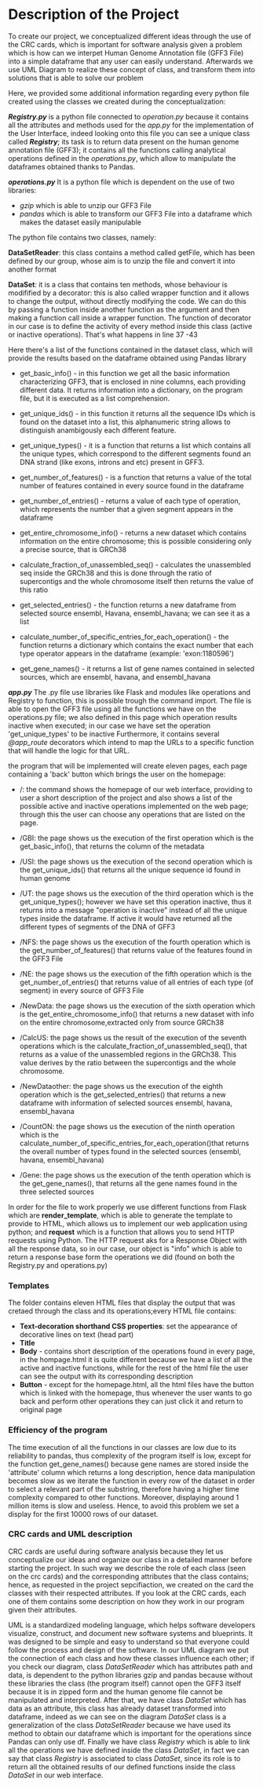 # Description of the Project

To create our project, we conceptualized different ideas through the use of the CRC cards, which is important for software analysis given a problem which is how can we interpet Human Genome Annotation file (GFF3 File) into a simple dataframe that any user can easily understand. Afterwards we use UML Diagram to realize these concept of class, and transform them into solutions that is able to solve our problem

Here, we provided some additional information regarding every python file created using the classes we created during the conceptualization:

***Registry.py*** 
is a python file connected to *operation.py* because it contains all the attributes and methods used for the *app.py* for the implementation of the User Interface, indeed looking onto this file you can see a unique class called ***Registry***; its task is to return data present on the human genome annotation file (GFF3); it contains all the functions calling analytical operations defined in the *operations.py*, which allow to manipulate the dataframes obtained thanks to Pandas.

***operations.py***
It is a python file which is dependent on the use of two libraries: 
- *gzip* which is able to unzip our GFF3 File 
- *pandas* which is able to transform our GFF3 File into a dataframe which makes the dataset easily manipulable


The python file contains two classes, namely:

**DataSetReader**:
this class contains a method called getFile, which has been defined by our group, whose aim is to unzip the file and convert it into another format 

**DataSet**:
it is a class that contains ten methods, whose behaviour is modifified by a decorator: this is also called wrapper function and it allows to change the output, without directly modifying the code. We can do this by passing a function inside another function as the argument and then making a function call inside a wrapper function. The function of decorator in our case is to define the activity of every method inside this class (active or inactive operations). That's what happens in line 37 -43


Here there's a list of the functions contained in the dataset class, which will provide the results based on the dataframe obtained using Pandas library

 - get_basic_info() - in this function we get all the basic information characterizing GFF3, that is enclosed in nine columns, each providing different data. It returns information into a dictionary, on the program file, but it is executed as a list comprehension.

- get_unique_ids() - in this function it returns all the sequence IDs which is found on the dataset into a list, this alphanumeric string allows to distinguish anambigously each different feature.

- get_unique_types() - it is a function that returns a list which contains all the unique types, which correspond to the different segments found an DNA strand (like exons, introns and etc) present in GFF3.

- get_number_of_features() - is a function that returns a value of the total number of features contained in every source found in the dataframe 

- get_number_of_entries() - returns a value of each type of operation, which represents the number that a given segment appears in the dataframe 

- get_entire_chromosome_info() - returns a new dataset which contains information on the entire chromosome; this is possible considering only a precise source, that is GRCh38

- calculate_fraction_of_unassembled_seq() - calculates the unassembled seq inside the GRCh38 and  this is done through the ratio of supercontigs and the whole chromosome itself then returns the value of this ratio

- get_selected_entries() - the function returns a new dataframe from selected source ensembl, Havana, ensembl_havana; we can see it as a list 

- calculate_number_of_specific_entries_for_each_operation() - the function returns a dictionary which contains the exact number that each type operator appears in the dataframe (example: 'exon:1180596')

- get_gene_names() - it returns a list of gene names contained in selected sources, which are ensembl, havana, and ensembl_havana 


***app.py***
The .py file use libraries like Flask and modules like operations and Registry to function, this is possible trough the command import.
The  file is able to open the GFF3 file using all the functions we have on the operations.py file; we also defined in this page which operation results inactive when executed; in our case we have set the operation 'get_unique_types' to be inactive
Furthermore, it contains several *@app_route* decorators which intend to map the URLs to a specific function that will handle the logic for that URL. 

the program that will be implemented will create eleven pages, each page containing a 'back' button which brings the user on the homepage:

-  /:
the command shows the homepage of our web interface, providing to user a short description of the project and also shows a list of the possible active and inactive operations implemented on the web page; through this  the user can choose any operations that are listed on the page.

- /GBI:
the page shows us the execution of the first operation which is the get_basic_info(), that returns the column of the metadata

- /USI: 
the page shows us the execution of the second operation which is the get_unique_ids() that returns all the unique sequence id found in human genome

- /UT:
the page shows us the execution of the third operation which is the get_unique_types(); however we have set this operation inactive, thus it returns into a message "operation is inactive" instead of all the unique types inside the dataframe. If active it would have returned all the different types of segments of the DNA of GFF3

- /NFS:
the page shows us the execution of the fourth operation which is the get_number_of_features() that returns value of the features found in the GFF3 File

- /NE:
the page shows us the execution of the fifth operation which is the get_number_of_entries() that returns value of all entries of each type (of segment) in every source of GFF3 File

- /NewData:
the page shows us the execution of the sixth operation which is the get_entire_chromosome_info() that returns a new dataset with info on the entire chromosome,extracted only from source GRCh38

- /CalcUS:
the page shows us the result of the execution of the seventh operations which is the calculate_fraction_of_unassembled_seq(), that returns as a value of the unassembled regions in the GRCh38. This value derives by the ratio between the supercontigs and the whole chromosome. 

- /NewDataother:
the page shows us the execution of the eighth operation which is the get_selected_entries() that returns a new dataframe with information  of selected sources ensembl, havana, ensembl_havana

- /CountON:
the page shows us the execution of the ninth operation which is the calculate_number_of_specific_entries_for_each_operation()that returns the overall number of types found in the selected sources (ensembl, havana, ensembl_havana) 

- /Gene:
the page shows us the execution of the tenth operation which is the get_gene_names(), that returns all the gene names found in the three selected sources

In order for the file to work properly we use different functions from Flask which are **render_template**, which is able to generate the template to provide to HTML, which allows us to implement our web application using python; and **request** which is a function that allows you to send HTTP requests using Python. The HTTP request aks for a Response Object with all the response data, so in our case, our object is "info" which is able to return a response base form the operations we did (found on both the Registry.py and operations.py)
 

### Templates

The folder contains eleven HTML files that display the output that was cretaed through the class and its operations;every HTML file contains:
- **Text-decoration shorthand CSS properties**: set the appearance of decorative lines on text (head part)
- **Title**
- **Body** - contains short description of the operations found in every page, in the hompage.html it is quite different because we have a list of all the active and inactive functions, while for the rest of the html file the user can see the output with its corresponding description
- **Button** - except for the homepage.html, all the html files have the button which is linked with the homepage, thus whenever the user wants to go back and perform other operations they can just click it and return to original page

### Efficiency of the program

The time execution of all the functions in our classes are low due to its reliability to pandas, thus complexity of the program itself is low, except for the function get_gene_names() because gene names are stored inside the 'attribute' column which returns a long description, hence data manipulation becomes slow as we iterate the function in every row of the dataset in order to select a relevant part of the substring, therefore having a higher time complexity compared to other functions. Moreover, displaying around 1 million items is slow and useless. Hence, to avoid this problem we set a display for the first 10000 rows of our dataset.

### CRC cards and UML description

CRC cards are useful during software analysis because they let us conceptualize our ideas and organize our class in a detailed manner before starting the project. In such way we describe the role of each class (seen on the crc cards) and the corresponding attributes that the class contains; hence, as requested in the project sepcifiaction, we created on the card the classes with their respected attributes. If you look at the CRC cards, each one of them contains some description on how they work in our program given their attributes.

UML is a standardized modeling language, which helps software developers visualize, construct, and document new software systems and blueprints. It was designed to be simple and easy to understand so that everyone could follow the process and design of the software. In our UML diagram we put the connection of each class and how these classes influence each other; 
if you check our diagram, class *DataSetReader* which has attributes path and data, is dependent to the python libraries gzip and pandas because without these libraries the class (the program itself) cannot open the GFF3 itself because it is in zipped form and the human genome file cannot be manipulated and interpreted. After that, we have class *DataSet* which has data as an attribute, this class has already dataset transformed into dataframe, indeed as we can see on the diagram *DataSet* class is a generalization of the class *DataSetReader* because we have used its method to obtain our dataframe which is important for the operations since Pandas can only use df.
Finally we have class *Registry* which is able to link all the operations we have defined inside the class *DataSet*, in fact we can say that class *Registry* is associated to class *DataSet*, since its role is to return all the obtained results of our defined functions inside the class *DataSet* in our web interface. 


